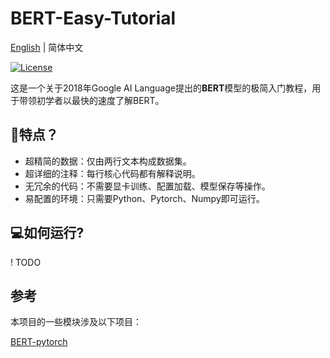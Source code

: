 # BERT-Easy-Tutorial

<a href="README.md">English</a> | 简体中文</a>

[![License](https://img.shields.io/badge/license-Apache%202.0-green.svg)](LICENSE)

这是一个关于2018年Google AI Language提出的**BERT**模型的极简入门教程，用于带领初学者以最快的速度了解BERT。

## 🚩特点？

- 超精简的数据：仅由两行文本构成数据集。
- 超详细的注释：每行核心代码都有解释说明。
- 无冗余的代码：不需要显卡训练、配置加载、模型保存等操作。
- 易配置的环境：只需要Python、Pytorch、Numpy即可运行。


## 💻如何运行?

! TODO


## 参考

本项目的一些模块涉及以下项目：

[BERT-pytorch](https://github.com/codertimo/BERT-pytorch)

